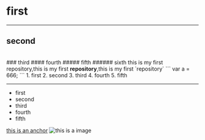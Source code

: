 # first
---
## second
<br />
### third
#### fourth
##### fifth
###### sixth
this is my first repository,this is my first <strong>repository</strong>,this is my first `repository`
```
var a = 666;
```
1. first
2. second
3. third
4. fourth
5. fifth

---
- first
- second
- third
- fourth
- fifth

[this is an anchor](https://www.taobao.com/)
![this is a image](http://pic33.nipic.com/20130916/3420027_192919547000_2.jpg)

